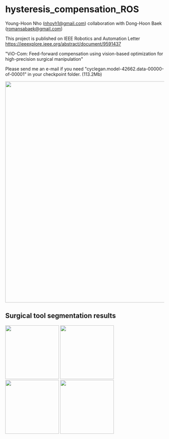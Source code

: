 # hysteresis_compensation_ROS
Young-Hoon Nho (nhoyh1@gmail.com)
collaboration with Dong-Hoon Baek (romansabaek@gmail.com)

This project is published on IEEE Robotics and Automation Letter https://ieeexplore.ieee.org/abstract/document/9591437

"ViO-Com: Feed-forward compensation using vision-based optimization for high-precision surgical manipulation"

Please send me an e-mail if you need "cyclegan.model-42662.data-00000-of-00001" in your checkpoint folder.
(113.2Mb)

<img width="700" src="https://user-images.githubusercontent.com/42211418/140783567-1bc53378-c129-4cdd-8853-02d77a6e2e92.PNG">



Surgical tool segmentation results
-----------
<div>
<img width="170" src="https://user-images.githubusercontent.com/42211418/100967344-572c5880-3572-11eb-8613-b21a76f2cd75.png">
<img width="170" src="https://user-images.githubusercontent.com/42211418/100967312-44198880-3572-11eb-81d3-63aa8dab6a1b.png">
<img width="170" src="https://user-images.githubusercontent.com/42211418/100967350-5abfdf80-3572-11eb-9136-7e11f1c98893.png">
<img width="170" src="https://user-images.githubusercontent.com/42211418/100967331-4ed41d80-3572-11eb-9453-2796cc304f22.png">
</div>
